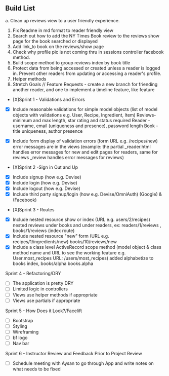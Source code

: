 Build List
-----------
a. Clean up reviews view to a user friendly experience.
1. Fix Readme in md format to reader friendly view
2. Search out how to add the NY Times Book review to the reviews show page for the book searched or displayed
3. Add link_to book on the reviews/show page
4. Check why profile pic is not coming thru in sessions controller facebook method.
5. Build scope method to group reviews index by book title
6. Protect data from being accessed or created unless a reader is logged in. Prevent other readers from updating or accessing a reader's profile.
7. Helper methods
8. Stretch Goals // Feature Requests - create a new branch for friending another reader, and one to implement a timeline feature, like feature




- [X]Sprint 1 - Validations and Errors
- [X] Include reasonable validations for simple model objects (list of model objects with validations e.g. User, Recipe, Ingredient, Item)
    Reviews- minimum and max length, star rating and status required 
	Reader - username, email (uniqueness and presence), password length
	Book - title uniqueness, author presence

- [X] Include form display of validation errors (form URL e.g. /recipes/new) error messages are in the views (example: the partial _reader.html handles error messages for new and edit pages for readers, same for reviews _review handles error messages for reviews)

- [X]Sprint 2 -Sign in Out and Up
- [X] Include signup (how e.g. Devise)
- [X] Include login (how e.g. Devise)
- [X] Include logout (how e.g. Devise)
- [X] Include third party signup/login (how e.g. Devise/OmniAuth) (Google) & (Facebook)

- [X]Sprint 3 - Routes
- [X] Include nested resource show or index (URL e.g. users/2/recipes)
    nested reviews under books and under readers, ex: readers/1/reviews , books/1/reviews (index route)
- [X] Include nested resource "new" form (URL e.g. recipes/1/ingredients/new)
    books/10/reviews/new
- [X] Include a class level ActiveRecord scope method (model object & class method name and URL to see the working feature e.g. User.most_recipes URL: /users/most_recipes)
    added alphabetize to books index, books/alpha   books.alpha

Sprint 4 - Refactoring/DRY
- [ ] The application is pretty DRY
- [ ] Limited logic in controllers
- [ ] Views use helper methods if appropriate
- [ ] Views use partials if appropriate

Sprint 5 - How Does it Look?/Facelift
- [ ]   Bootstrap
- [ ]   Styling
- [ ]   Wireframing
- [ ]   bf logo
- [ ]   Nav bar

Sprint 6 - Instructor Review and Feedback Prior to Project Review
- [ ]   Schedule meeting with Aysan to go through App and write notes on what needs to be fixed